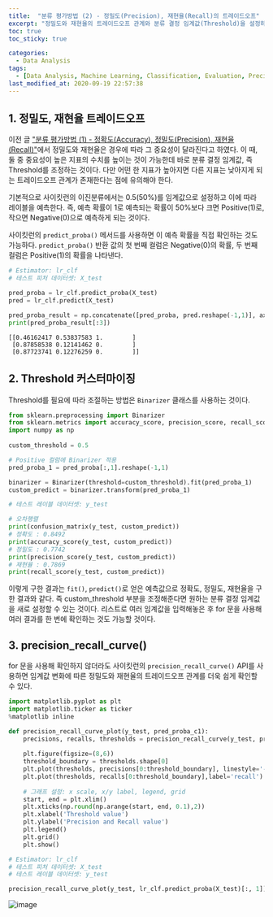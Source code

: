 ```yaml
---
title:  "분류 평가방법 (2) - 정밀도(Precision), 재현율(Recall)의 트레이드오프"
excerpt: "정밀도와 재현율의 트레이드오프 관계와 분류 결정 임계값(Threshold)을 설정하는 방법에 대해 정리한 글입니다."
toc: true
toc_sticky: true

categories:
  - Data Analysis
tags:
  - [Data Analysis, Machine Learning, Classification, Evaluation, Precision, Recall, Threshold, Binarizer]
last_modified_at: 2020-09-19 22:57:38
---
```


## 1. 정밀도, 재현율 트레이드오프  

이전 글 ["분류 평가방법 (1) - 정확도(Accuracy), 정밀도(Precision), 재현율(Recall)"](https://ek-koh.github.io/data%20analysis/evaluation/)에서 정밀도와 재현율은 경우에 따라 그 중요성이 달라진다고 하였다. 이 때, 둘 중 중요성이 높은 지표의 수치를 높이는 것이 가능한데 바로 분류 결정 임계값, 즉 Threshold를 조정하는 것이다. 다만 어떤 한 지표가 높아지면 다른 지표는 낮아지게 되는 트레이드오프 관계가 존재한다는 점에 유의해야 한다.  

기본적으로 사이킷런의 이진분류에서는 0.5(50%)를 임계값으로 설정하고 이에 따라 레이블을 예측한다. 즉, 예측 확률이 1로 예측되는 확률이 50%보다 크면 Positive(1)로, 작으면 Negative(0)으로 예측하게 되는 것이다.  

사이킷런의 `predict_proba()` 메서드를 사용하면 이 예측 확률을 직접 확인하는 것도 가능하다. `predict_proba()` 반환 값의 첫 번째 컬럼은 Negative(0)의 확률, 두 번째 컬럼은 Positive(1)의 확률을 나타낸다.    

```py
# Estimator: lr_clf
# 테스트 피처 데이터셋: X_test

pred_proba = lr_clf.predict_proba(X_test)
pred = lr_clf.predict(X_test)

pred_proba_result = np.concatenate([pred_proba, pred.reshape(-1,1)], axis=1)
print(pred_proba_result[:3])
```  

```
[[0.46162417 0.53837583 1.        ]
 [0.87858538 0.12141462 0.        ]
 [0.87723741 0.12276259 0.        ]]
```

## 2. Threshold 커스터마이징  

Threshold를 필요에 따라 조절하는 방법은 `Binarizer` 클래스를 사용하는 것이다.  

```py
from sklearn.preprocessing import Binarizer
from sklearn.metrics import accuracy_score, precision_score, recall_score, confusion_matrix
import numpy as np
 
custom_threshold = 0.5

# Positive 컬럼에 Binarizer 적용
pred_proba_1 = pred_proba[:,1].reshape(-1,1)

binarizer = Binarizer(threshold=custom_threshold).fit(pred_proba_1) 
custom_predict = binarizer.transform(pred_proba_1)

# 테스트 레이블 데이터셋: y_test

# 오차행렬
print(confusion_matrix(y_test, custom_predict))
# 정확도 : 0.8492
print(accuracy_score(y_test, custom_predict))
# 정밀도 : 0.7742
print(precision_score(y_test, custom_predict))
# 재현율 : 0.7869
print(recall_score(y_test, custom_predict))
```  

이렇게 구한 결과는 `fit()`, `predict()`로 얻은 예측값으로 정확도, 정밀도, 재현율을 구한 결과와 같다. 즉 custom_threshold 부분을 조정해준다면 원하는 분류 결정 임계값을 새로 설정할 수 있는 것이다. 리스트로 여러 임계값을 입력해놓은 후 for 문을 사용해 여러 결과를 한 번에 확인하는 것도 가능할 것이다.   

## 3. precision_recall_curve()  

for 문을 사용해 확인하지 않더라도 사이킷런의 `precision_recall_curve()` API를 사용하면 임계값 변화에 따른 정밀도와 재현율의 트레이드오프 관계를 더욱 쉽게 확인할 수 있다.  

```py
import matplotlib.pyplot as plt
import matplotlib.ticker as ticker
%matplotlib inline

def precision_recall_curve_plot(y_test, pred_proba_c1): 
    precisions, recalls, thresholds = precision_recall_curve(y_test, pred_proba_c1)
    
    plt.figure(figsize=(8,6))
    threshold_boundary = thresholds.shape[0]
    plt.plot(thresholds, precisions[0:threshold_boundary], linestyle='--', label='precision')
    plt.plot(thresholds, recalls[0:threshold_boundary],label='recall')
    
    # 그래프 설정: x scale, x/y label, legend, grid
    start, end = plt.xlim()
    plt.xticks(np.round(np.arange(start, end, 0.1),2))
    plt.xlabel('Threshold value')
    plt.ylabel('Precision and Recall value')
    plt.legend()
    plt.grid()
    plt.show()

# Estimator: lr_clf
# 테스트 피처 데이터셋: X_test
# 테스트 레이블 데이터셋: y_test

precision_recall_curve_plot(y_test, lr_clf.predict_proba(X_test)[:, 1])
```   

![image](https://user-images.githubusercontent.com/58713684/93669717-11aed200-fad1-11ea-9866-ce5c30ffd6d5.png)  





